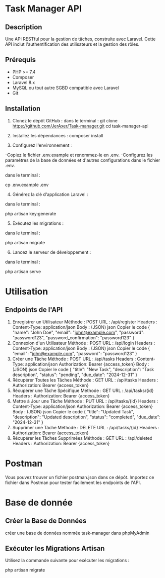 # Task Manager API

## Description
Une API RESTful pour la gestion de tâches, construite avec Laravel. Cette API inclut l'authentification des utilisateurs et la gestion des rôles.

## Prérequis
- PHP >= 7.4
- Composer
- Laravel 8.x
- MySQL ou tout autre SGBD compatible avec Laravel
- Git

## Installation

1. Clonez le dépôt GitHub :
   dans le terminal :
   git clone https://github.com/JerAxer/Task-manager.git
   cd task-manager-api

2. Installez les dépendances :
composer install

3. Configurez l'environnement :

-Copiez le fichier .env.example et renommez-le en .env.
-Configurez les paramètres de la base de données et d'autres configurations dans le fichier .env.

dans le terminal :

cp .env.example .env

4. Générez la clé d'application Laravel :

dans le terminal :
 
php artisan key:generate

5. Exécutez les migrations :

dans le terminal :

php artisan migrate

6. Lancez le serveur de développement :

dans le terminal :

php artisan serve

# Utilisation
## Endpoints de l'API
1. Enregistrer un Utilisateur
Méthode : POST
URL : /api/register
Headers : Content-Type: application/json
Body : (JSON)
json
Copier le code
{
  "name": "John Doe",
  "email": "john@example.com",
  "password": "password123",
  "password_confirmation": "password123"
}
2. Connexion d'un Utilisateur
Méthode : POST
URL : /api/login
Headers : Content-Type: application/json
Body : (JSON)
json
Copier le code
{
  "email": "john@example.com",
  "password": "password123"
}
3. Créer une Tâche
Méthode : POST
URL : /api/tasks
Headers :
Content-Type: application/json
Authorization: Bearer {access_token}
Body : (JSON)
json
Copier le code
{
  "title": "New Task",
  "description": "Task description",
  "status": "pending",
  "due_date": "2024-12-31"
}
4. Récupérer Toutes les Tâches
Méthode : GET
URL : /api/tasks
Headers :
Authorization: Bearer {access_token}
5. Récupérer une Tâche Spécifique
Méthode : GET
URL : /api/tasks/{id}
Headers :
Authorization: Bearer {access_token}
6. Mettre à Jour une Tâche
Méthode : PUT
URL : /api/tasks/{id}
Headers :
Content-Type: application/json
Authorization: Bearer {access_token}
Body : (JSON)
json
Copier le code
{
  "title": "Updated Task",
  "description": "Updated description",
  "status": "completed",
  "due_date": "2024-12-31"
}
7. Supprimer une Tâche
Méthode : DELETE
URL : /api/tasks/{id}
Headers :
Authorization: Bearer {access_token}
8. Récupérer les Tâches Supprimées
Méthode : GET
URL : /api/deleted
Headers :
Authorization: Bearer {access_token}

# Postman
Vous pouvez trouver un fichier postman.json dans ce dépôt. Importez ce fichier dans Postman pour tester facilement les endpoints de l'API.
# Base de donnée
## Créer la Base de Données
créer une base de données nommée task-manager dans phpMyAdmin
## Exécuter les Migrations Artisan
Utilisez la commande suivante pour exécuter les migrations :

php artisan migrate
